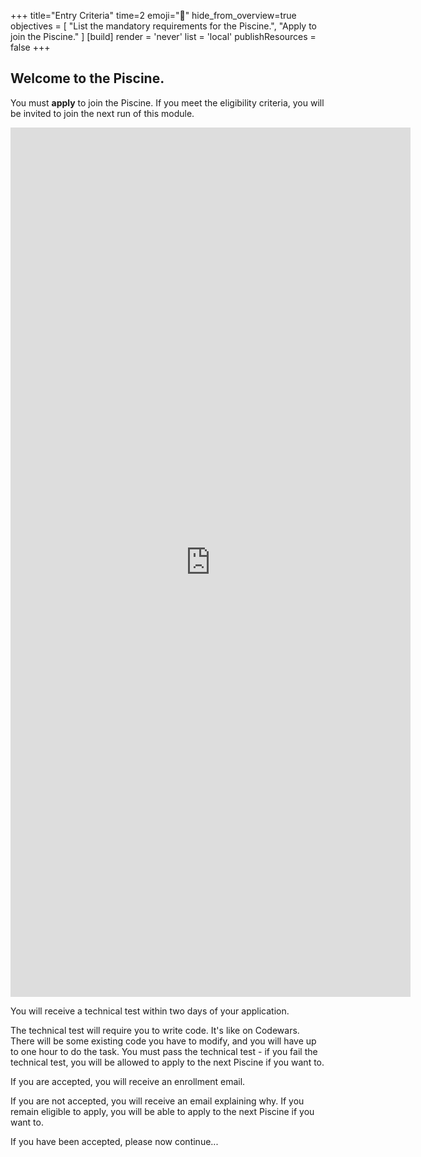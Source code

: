 +++
title="Entry Criteria"
time=2
emoji="🎯"
hide_from_overview=true
objectives = [
  "List the mandatory requirements for the Piscine.",
  "Apply to join the Piscine."
]
[build]
  render = 'never'
  list = 'local'
  publishResources = false
+++

## Welcome to the Piscine.

You must **apply** to join the Piscine. If you meet the eligibility criteria, you will be invited to join the next run of this module.

<iframe src="https://docs.google.com/forms/d/e/1FAIpQLSfwIb-MJ_OExIjzHDyCZ0ioB-6JkYfWd9QV-LCn56jHTod-rw/viewform?embedded=true" width="640" height="1391" frameborder="0" marginheight="0" marginwidth="0">Loading…</iframe>

You will receive a technical test within two days of your application.

The technical test will require you to write code. It's like on Codewars. There will be some existing code you have to modify, and you will have up to one hour to do the task. You must pass the technical test - if you fail the technical test, you will be allowed to apply to the next Piscine if you want to.

If you are accepted, you will receive an enrollment email.

If you are not accepted, you will receive an email explaining why. If you remain eligible to apply, you will be able to apply to the next Piscine if you want to.

If you have been accepted, please now continue...
